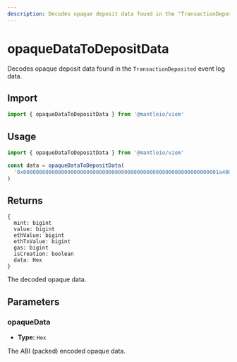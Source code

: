 ```yaml
---
description: Decodes opaque deposit data found in the "TransactionDeposited" event log.
---
```


# opaqueDataToDepositData

Decodes opaque deposit data found in the `TransactionDeposited` event log data.

## Import

```ts
import { opaqueDataToDepositData } from '@mantleio/viem'
```

## Usage

```ts
import { opaqueDataToDepositData } from '@mantleio/viem'

const data = opaqueDataToDepositData(
  '0x00000000000000000000000000000000000000000000000000000000000001a40000000000000000000000000000000000000000000000000000000000000045000000000000526c01deadbeef',
)
```

## Returns

```
{
  mint: bigint
  value: bigint
  ethValue: bigint
  ethTxValue: bigint
  gas: bigint
  isCreation: boolean
  data: Hex
}
```

The decoded opaque data.

## Parameters

### opaqueData

- **Type:** `Hex`

The ABI (packed) encoded opaque data.
